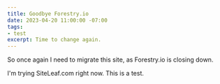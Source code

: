 ```yaml
---
title: Goodbye Forestry.io
date: 2023-04-20 11:00:00 -07:00
tags:
- test
excerpt: Time to change again.
---
```


So once again I need to migrate this site, as Forestry.io is closing down.

I'm trying SiteLeaf.com right now. This is a test.